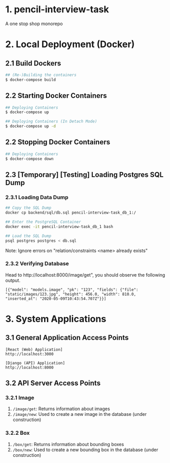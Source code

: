 # 1. pencil-interview-task
A one stop shop monorepo

# 2. Local Deployment (Docker)

## 2.1 Build Dockers

```bash
## (Re-)Building the containers
$ docker-compose build
```

## 2.2 Starting Docker Containers
```bash
## Deploying Containers
$ docker-compose up

## Deploying Containers (In Detach Mode)
$ docker-compose up -d
```



## 2.2 Stopping Docker Containers
```bash
## Deploying Containers
$ docker-compose down
```

## 2.3 [Temporary] [Testing] Loading Postgres SQL Dump

### 2.3.1 Loading Data Dump

```bash
## Copy the SQL Dump
docker cp backend/sql/db.sql pencil-interview-task_db_1:/

## Enter the PostgreSQL Container
docker exec -it pencil-interview-task_db_1 bash

## Load the SQL Dump
psql postgres postgres < db.sql 
```

Note: Ignore errors on "relation/constraints \<name\> already exists"

### 2.3.2 Verifying Database

Head to http://localhost:8000/image/get", you should observe the following output.

```
[{"model": "models.image", "pk": "123", "fields": {"file": "static/images/123.jpg", "height": 456.0, "width": 810.0, "inserted_at": "2020-05-09T10:43:54.707Z"}}]
```

# 3. System Applications 

## 3.1 General Application Access Points
```
[React (Web) Application]
http://localhost:3000

[Django (API) Application]
http://localhost:8000
```

## 3.2 API Server Access Points
### 3.2.1 Image
1. `/image/get`: Returns information about images
2. `/image/new`: Used to create a new image in the database (under construction)

### 3.2.2 Box
1. `/box/get`: Returns information about bounding boxes
2. `/box/new`: Used to create a new bounding box in the database (under construction)



